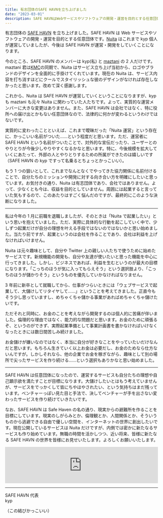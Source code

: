 ```yaml
---
title: 有志団体のSAFE HAVNを立ち上げました
date: "2023-03-01"
description: SAFE HAVNはWebサービスやソフトウェアの開発・運営を目的とする任意団体です。Nuitaはこれまでkyp個人が運営していましたが、今後はSAFE HAVNが運営・開発をしていくことになります。
---
```


有志団体の [SAFE HAVN](https://safehavn.dev/) を立ち上げました。SAFE HAVN は Web サービスやソフトウェアの開発・運営を目的とする任意団体です。[Nuita](https://nuita.net/) はこれまで kyp 個人が運営していましたが、今後は SAFE HAVN が運営・開発をしていくことになります。

今のところ、SAFE HAVN のメンバーは kyp(私) と [maztani](https://twitter.com/k_maztani) の 2 人だけです。maztani 君は[KMC](https://kmc.gr.jp/)の同期で、Nuita はサービス立ち上げ当初から、ロゴやブランドのデザインを全面的に手掛けてくれています。現在の Nuita は、サービス内容を打ち消すほどにクールでスタイリッシュな彼のデザインがなければ存在しなかったと思います。改めて深く感謝します。

これから、Nuita は SAFE HAVN が運営していくということになりますが、kyp も maztani も元々 Nuita に関わっていた人たちです。よって、実質的な運営メンバーに大きな変更はありません。また、SAFE HAVN は会社ではなく、特に役所への届け出とかもない任意団体なので、法律的に何かが変わるというわけではないです。

実質的に変わったことといえば、これまで曖昧だった「Nuita 運営」という存在に、かっこいい名前がついた……という程度だと思います。ただ、運営者に SAFE HAVN という名前がついたことで、対外的な宣伝だったり、ユーザーとのやりとりが今後少しやりやすくなるかなと思います。特に、今後規模を拡大していくにあたって、外部の人とやりとりするための所属ができたのは嬉しいです（SAFE HAVN の kyp ですって名乗るとちょっとかっこいい）。

もう 1 つの狙いとして、これまでなんとなくでやってきた協力関係に名前付けることで、自分たちのミッションや開発に対する向き合い方を明確にしたいと思っています。お気付きの通り、Nuita は有志団体であり、会社ではありません。よって、少なくとも今は、収益を目的としていません。周囲には起業すると言っていた気もするので、このあたりはすごく悩んだのですが、最終的にこのような決断になりました。

---

<p></p>

私は今年の 1 月に前職を退職しましたが、そのときは「Nuita で起業したい」という思いを抱えていました。ただ、実際に具体的な行動を起こしていく中で、少しずつ起業だけが自分の理想を叶える手段ではないのではないかと思い始めました。当たり前ですが、起業というのは会社を作ることであり、会社は利益を上げなければいけません。

Nuita は元々趣味として、自分や Twitter 上の親しい人たちで使うために始めたサービスです。新規機能の開発も、自分や友達が使いたいと思った機能を中心に行ってきました。しかし、ビジネスであれば、利益を生むというのが最大の目標になります。「こっちのほうが気に入ってもらえそう」という選択肢より、「こっちのほうが儲かりそう」というものを優先していかなければなりません。

3 年前に新卒として就職してから、仕事がつらいときには「ウェブサービスで起業して、大儲けしてリタイヤして……」ということを考えてきました。正直今もそう少し思っていますし、めちゃくちゃ儲かる事業があればめちゃくちゃ儲けたいです。

ただそれと同時に、お金のことを考えながら開発するのは個人的に苦痛が伴いました。倫理的な理由ではなく、能力的な問題だと思います。お金のために頑張るぞ、というのができず、実際起業準備として事業計画書を書かなければいけなくなったときには数日間苦しみ続けました。

お金儲けが嫌いなのではなく、本当に自分が好きなことをやっていたいだけなんだと思います。もちろん生きていく以上お金は必要だし、お金のためなら仕方ないんですが。しかしそれなら、他の企業でお金を稼ぎながら、趣味として別の場所で尖ったサービスを作り続ける……という選択もありかなと思い始めました。

---

<p></p>

SAFE HAVN は任意団体になったので、運営するサービスも自分たちの理想や自己顕示欲を満たすことが目標になります。大儲けしたいとはもう考えていませんが、サービスをでっかくして皆にちやほやされたい、という気持ちはまだ残っています。ベンチャーっぽい見た目と手法で、決してベンチャーが手を出さない変わったサービスを作り続けていきたいです。

なお、SAFE HAVN は Safe Haven の名の通り、現実からの避難所を作ることを目標にしています。現実のしがらみとか、倫理観とか、人間関係とか、そういうものから逃避できる自由で優しい空間を、インターネットの世界に創出したいです。現在公開しているサービスは Nuita だけですが、内側では密かに新たなるサービスも作り始めています。無職の時間を活かしつつ、近い将来、皆様に新たなる SAFE HAVN の世界を皆様にお見せいたします。よろしくお願いいたします。

<iframe style="border: 0; width: 100%; height: 120px;" src="https://bandcamp.com/EmbeddedPlayer/album=2706423874/size=large/bgcol=ffffff/linkcol=e99708/tracklist=false/artwork=small/track=2353956847/transparent=true/" seamless><a href="https://garoad.bandcamp.com/album/va-11-hall-a-second-round">VA-11 HALL-A - Second Round by Garoad</a></iframe>

<p></p>

---

SAFE HAVN 代表<br>kyp

（この結びかっこいい）
